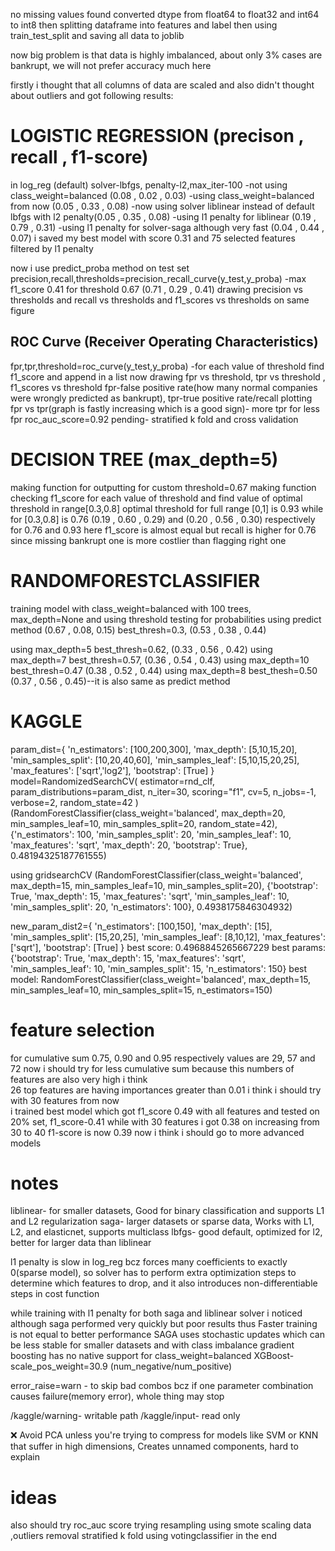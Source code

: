 no missing values found
converted dtype from float64 to float32 and int64 to int8
then splitting dataframe into features and label 
then using train_test_split and saving all data to joblib

now big problem is that data is highly imbalanced, about only 3% cases are bankrupt, we will not prefer accuracy much here

firstly i thought that all columns of data are scaled and also didn't thought about outliers and got following results:


# LOGISTIC REGRESSION (precison , recall , f1-score)
in log_reg (default) solver-lbfgs, penalty-l2,max_iter-100
-not using class_weight=balanced (0.08 , 0.02 , 0.03)
-using class_weight=balanced from now (0.05 , 0.33 , 0.08)
-now using solver liblinear instead of default lbfgs with l2 penalty(0.05 , 0.35 , 0.08)
-using l1 penalty for liblinear (0.19 , 0.79 , 0.31)
-using l1 penalty for solver-saga although very fast (0.04 , 0.44 , 0.07)
i saved my best model with score 0.31 and 75 selected features filtered by l1 penalty

now i use predict_proba method on test set
precision,recall,thresholds=precision_recall_curve(y_test,y_proba)
-max f1_score 0.41 for threshold 0.67 (0.71 , 0.29 , 0.41)
drawing precision vs thresholds and recall vs thresholds and f1_scores vs thresholds on same figure

## ROC Curve (Receiver Operating Characteristics)
fpr,tpr,threshold=roc_curve(y_test,y_proba)
-for each value of threshold find f1_score and append in a list
now drawing fpr vs threshold, tpr vs threshold , f1_scores vs threshold
fpr-false positive rate(how many normal companies were wrongly predicted as bankrupt), tpr-true positive rate/recall
plotting fpr vs tpr(graph is fastly increasing which is a good sign)- more tpr for less fpr
roc_auc_score=0.92
pending- stratified k fold and cross validation

<!-- ## instead of l1, feature selection using l2 penalty -->


# DECISION TREE (max_depth=5)
making function for outputting for custom threshold=0.67
making function checking f1_score for each value of threshold and find value of optimal threshold in range[0.3,0.8]
optimal threshold for full range [0,1] is 0.93 while for [0.3,0.8] is 0.76
(0.19 , 0.60 , 0.29) and (0.20 , 0.56 , 0.30) respectively for 0.76 and 0.93
here f1_score is almost equal but recall is higher for 0.76 since missing bankrupt one is more costlier than flagging right one


# RANDOMFORESTCLASSIFIER 
training model with class_weight=balanced with 100 trees, max_depth=None and using threshold testing for probabilities
using predict method (0.67 , 0.08, 0.15)
best_thresh=0.3, (0.53 , 0.38 , 0.44)

using max_depth=5 best_thresh=0.62, (0.33 , 0.56 , 0.42)
using max_depth=7 best_thresh=0.57, (0.36 , 0.54 , 0.43)
using max_depth=10 best_thresh=0.47 (0.38 , 0.52 , 0.44)
using max_depth=8 best_thesh=0.50 (0.37 , 0.56 , 0.45)--it is also same as predict method

# KAGGLE
param_dist={
    'n_estimators': [100,200,300],
    'max_depth': [5,10,15,20],
    'min_samples_split': [10,20,40,60],
    'min_samples_leaf': [5,10,15,20,25],
    'max_features': ['sqrt','log2'],
    'bootstrap': [True]
}
model=RandomizedSearchCV(
    estimator=rnd_clf,
    param_distributions=param_dist,
    n_iter=30,
    scoring="f1",
    cv=5,
    n_jobs=-1,
    verbose=2,
    random_state=42
)
(RandomForestClassifier(class_weight='balanced', max_depth=20,
                        min_samples_leaf=10, min_samples_split=20,
                        random_state=42),
 {'n_estimators': 100,
  'min_samples_split': 20,
  'min_samples_leaf': 10,
  'max_features': 'sqrt',
  'max_depth': 20,
  'bootstrap': True},
 0.48194325187761555)

using gridsearchCV
    (RandomForestClassifier(class_weight='balanced', max_depth=15,
                            min_samples_leaf=10, min_samples_split=20),
    {'bootstrap': True,
    'max_depth': 15,
    'max_features': 'sqrt',
    'min_samples_leaf': 10,
    'min_samples_split': 20,
    'n_estimators': 100},
    0.4938175846304932)

new_param_dist2={
    'n_estimators': [100,150],
    'max_depth': [15],
    'min_samples_split': [15,20,25],
    'min_samples_leaf': [8,10,12],
    'max_features': ['sqrt'],
    'bootstrap': [True]
}
best score:  0.4968845265667229
best params:  {'bootstrap': True, 'max_depth': 15, 'max_features': 'sqrt', 'min_samples_leaf': 10, 'min_samples_split': 15, 'n_estimators': 150}
best model:  RandomForestClassifier(class_weight='balanced', max_depth=15,
                       min_samples_leaf=10, min_samples_split=15,
                       n_estimators=150)

# feature selection
for cumulative sum 0.75, 0.90 and 0.95 respectively values are 29, 57 and 72 now i should try for less cumulative sum because this numbers of features are also very high i think     
26 top features are having importances greater than 0.01 i think i should try with 30 features from now  
i trained best model which got f1_score 0.49 with all features and tested on 20% set, f1_score-0.41 while with 30 features i got 0.38
on increasing from 30 to 40 f1-score is now 0.39 now i think i should go to more advanced models           
# notes
liblinear- for smaller datasets, Good for binary classification and supports L1 and L2 regularization
saga- larger datasets or sparse data, Works with L1, L2, and elasticnet, supports multiclass
lbfgs- good default, optimized for l2, better for larger data than liblinear

l1 penalty is slow in log_reg bcz forces many coefficients to exactly 0(sparse model), so solver has to perform extra optimization steps to determine which features to drop, and it also introduces non-differentiable steps in cost function

while training with l1 penalty for both saga and liblinear solver i noticed although saga performed very quickly but poor results thus Faster training is not equal to better performance
SAGA uses stochastic updates which can be less stable for smaller datasets and with class imbalance
gradient boosting has no native support for class_weight=balanced
XGBoost- scale_pos_weight=30.9 (num_negative/num_positive)

error_raise=warn - to skip bad combos bcz if one parameter combination causes failure(memory error), whole thing may stop

/kaggle/warning- writable path
/kaggle/input- read only

❌ Avoid PCA unless you're trying to compress for models like SVM or KNN that suffer in high dimensions, Creates unnamed components, hard to explain
# ideas
also should try roc_auc score
trying resampling using smote
scaling data ,outliers removal
stratified k fold
using votingclassifier in the end
